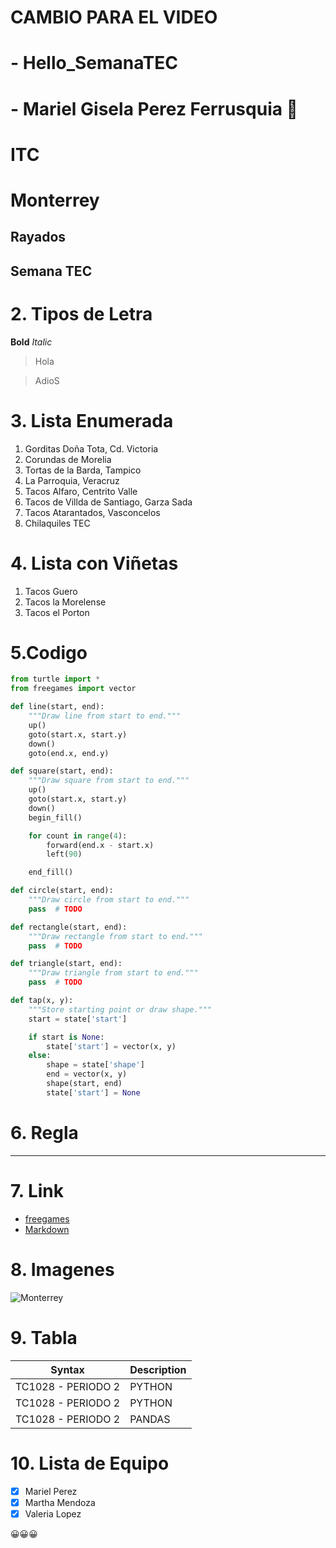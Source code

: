 #  CAMBIO PARA EL VIDEO
# - Hello_SemanaTEC
# - Mariel Gisela Perez Ferrusquia :white_heart:
# ITC
# Monterrey
## Rayados
## **Semana TEC**

# 2. Tipos de Letra
**Bold**
*Italic*
> Hola

> AdioS

# 3. Lista Enumerada
1. Gorditas Doña Tota, Cd. Victoria
2. Corundas de Morelia
3. Tortas de la Barda, Tampico
4. La Parroquia, Veracruz
5. Tacos Alfaro, Centrito Valle
6. Tacos de Villda de Santiago, Garza Sada
7. Tacos Atarantados, Vasconcelos
8. Chilaquiles TEC

# 4. Lista con Viñetas
1. Tacos Guero
2. Tacos la Morelense
3. Tacos el Porton

# 5.Codigo
```python
from turtle import *
from freegames import vector

def line(start, end):
    """Draw line from start to end."""
    up()
    goto(start.x, start.y)
    down()
    goto(end.x, end.y)

def square(start, end):
    """Draw square from start to end."""
    up()
    goto(start.x, start.y)
    down()
    begin_fill()

    for count in range(4):
        forward(end.x - start.x)
        left(90)

    end_fill()

def circle(start, end):
    """Draw circle from start to end."""
    pass  # TODO

def rectangle(start, end):
    """Draw rectangle from start to end."""
    pass  # TODO

def triangle(start, end):
    """Draw triangle from start to end."""
    pass  # TODO

def tap(x, y):
    """Store starting point or draw shape."""
    start = state['start']

    if start is None:
        state['start'] = vector(x, y)
    else:
        shape = state['shape']
        end = vector(x, y)
        shape(start, end)
        state['start'] = None
```

# 6. Regla 
---

# 7. Link
-	[freegames](https://grantjenks.com/docs/freegames/)
-	[Markdown](https://www.markdownguide.org/cheat-sheet/)

# 8. Imagenes
![Monterrey](https://upload.wikimedia.org/wikipedia/commons/thumb/f/f7/Monterrey_pano_campestre_%2818135627388%29.jpg/1920px-Monterrey_pano_campestre_%2818135627388%29.jpg)

# 9. Tabla
| Syntax | Description |
| ----------- | ----------- |
| TC1028 - PERIODO 2 | PYTHON |
| TC1028 - PERIODO 2 | PYTHON |
| TC1028 - PERIODO 2 | PANDAS |

# 10. Lista de Equipo
- [x] Mariel Perez
- [X] Martha Mendoza
- [X] Valeria Lopez

:grinning::grinning::grinning:
